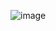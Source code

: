 ![image](https://github.com/dwinurfatimah20/ttugas-oop-php-dwinur/assets/118708533/ebbd136a-219d-4b14-a70f-3395cd08189f)
